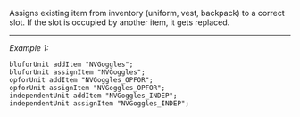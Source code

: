 Assigns existing item from inventory (uniform, vest, backpack) to a correct slot. If the slot is occupied by another item, it gets replaced.


---
*Example 1:*
```sqf
bluforUnit addItem "NVGoggles";
bluforUnit assignItem "NVGoggles";
opforUnit addItem "NVGoggles_OPFOR";
opforUnit assignItem "NVGoggles_OPFOR";
independentUnit addItem "NVGoggles_INDEP";
independentUnit assignItem "NVGoggles_INDEP";
```